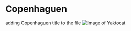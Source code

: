 # Copenhaguen
adding Copenhaguen title to the file
![Image of Yaktocat](https://octodex.github.com/images/yaktocat.png)
